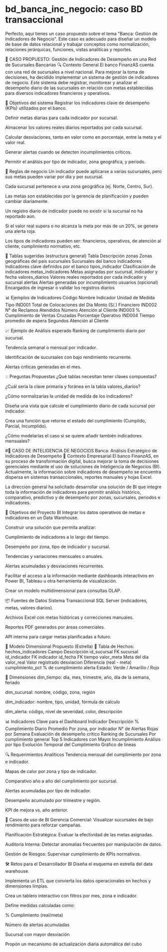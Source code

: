 # bd_banca_inc_negocio: caso BD transaccional

Perfecto, aquí tienes un caso propuesto sobre el tema "Banca: Gestión de Indicadores de Negocio". Este caso es adecuado para diseñar un modelo de base de datos relacional y trabajar conceptos como normalización, relaciones jerárquicas, funciones, vistas analíticas y reportes.

🏦 CASO PROPUESTO: Gestión de Indicadores de Desempeño en una Red de Sucursales Bancarias
🔍 Contexto General
El banco FinanzAS cuenta con una red de sucursales a nivel nacional. Para mejorar la toma de decisiones, ha decidido implementar un sistema de gestión de indicadores de negocio. Este sistema debe registrar, monitorear y analizar el desempeño diario de las sucursales en relación con metas establecidas para diversos indicadores financieros y operativos.

🎯 Objetivos del sistema
Registrar los indicadores clave de desempeño (KPIs) utilizados por el banco.

Definir metas diarias para cada indicador por sucursal.

Almacenar los valores reales diarios reportados por cada sucursal.

Calcular desviaciones, tanto en valor como en porcentaje, entre la meta y el valor real.

Generar alertas cuando se detecten incumplimientos críticos.

Permitir el análisis por tipo de indicador, zona geográfica, y periodo.

📌 Reglas de negocio
Un indicador puede aplicarse a varias sucursales, pero sus metas pueden variar por día y por sucursal.

Cada sucursal pertenece a una zona geográfica (ej. Norte, Centro, Sur).

Las metas son establecidas por la gerencia de planificación y pueden cambiar diariamente.

Un registro diario de indicador puede no existir si la sucursal no ha reportado aún.

Si el valor real supera o no alcanza la meta por más de un 20%, se genera una alerta roja.

Los tipos de indicadores pueden ser: financieros, operativos, de atención al cliente, cumplimiento normativo, etc.

📂 Tablas sugeridas (estructura general)
Tabla	Descripción
zonas	Zonas geográficas del país
sucursales	Sucursales del banco
indicadores	Indicadores clave definidos por el banco
tipos_indicador	Clasificación de indicadores
metas_indicadores	Metas asignadas por sucursal, indicador y fecha
valores_diarios	Valores reales reportados por cada indicador y sucursal
alertas	Alertas generadas por incumplimiento
usuarios (opcional)	Encargados de ingresar o validar los registros diarios

📊 Ejemplos de Indicadores
Código	Nombre Indicador	Unidad de Medida	Tipo
IND001	Total de Colocaciones del Día	Monto (S/.)	Financiero
IND002	N° de Reclamos Atendidos	Número	Atención al Cliente
IND003	% Cumplimiento de Ventas Cruzadas	Porcentaje	Operativo
IND004	Tiempo promedio de espera	Segundos	Atención al Cliente

📈 Ejemplo de Análisis esperado
Ranking de cumplimiento diario por sucursal.

Tendencia semanal o mensual por indicador.

Identificación de sucursales con bajo rendimiento recurrente.

Alertas críticas generadas en el mes.

💡 Preguntas Propuestas
¿Qué tablas necesitan tener claves compuestas?

¿Cuál sería la clave primaria y foránea en la tabla valores_diarios?

¿Cómo normalizarías la unidad de medida de los indicadores?

Diseña una vista que calcule el cumplimiento diario de cada sucursal por indicador.

Crea una función que retorne el estado del cumplimiento (Cumplido, Parcial, Incumplido).

¿Cómo modelarías el caso si se quiere añadir también indicadores mensuales?



#🧠 CASO DE INTELIGENCIA DE NEGOCIOS
Banca: Análisis Estratégico de Indicadores de Desempeño
🏢 Contexto Empresarial
El banco FinanzAS, en su proceso de transformación digital, busca mejorar la toma de decisiones gerenciales mediante el uso de soluciones de Inteligencia de Negocios (BI). Actualmente, la información sobre indicadores de desempeño se encuentra dispersa en sistemas transaccionales, reportes manuales y hojas Excel.

La dirección general ha solicitado desarrollar una solución de BI que integre toda la información de indicadores para permitir análisis histórico, comparativo, predictivo y de desempeño por zonas, sucursales, periodos e indicadores.

🎯 Objetivos del Proyecto BI
Integrar los datos operativos de metas e indicadores en un Data Warehouse.

Construir una solución que permita analizar:

Cumplimiento de indicadores a lo largo del tiempo.

Desempeño por zona, tipo de indicador y sucursal.

Tendencias y variaciones mensuales o anuales.

Alertas acumuladas y desviaciones recurrentes.

Facilitar el acceso a la información mediante dashboards interactivos en Power BI, Tableau u otra herramienta de visualización.

Crear un modelo multidimensional para consultas OLAP.

📦 Fuentes de Datos
Sistema Transaccional SQL Server (indicadores, metas, valores diarios).

Archivos Excel con metas históricas y correcciones manuales.

Reportes PDF generados por áreas comerciales.

API interna para cargar metas planificadas a futuro.

📐 Modelo Dimensional Propuesto (Estrella)
📌 Tabla de Hechos: hechos_indicadores
Campo	Descripción
id_sucursal	FK sucursal
id_indicador	FK indicador
id_fecha	FK tiempo
valor_meta	Meta del día
valor_real	Valor registrado
desviacion	Diferencia (real - meta)
cumplimiento_pct	% de cumplimiento
alerta	Estado: Verde / Amarillo / Rojo

📅 Dimensiones
dim_tiempo: día, mes, trimestre, año, día de la semana, feriado

dim_sucursal: nombre, código, zona, región

dim_indicador: nombre, tipo, unidad, fórmula de cálculo

dim_alerta: código, nivel de severidad, color, descripción

📊 Indicadores Clave para el Dashboard
Indicador	Descripción
% Cumplimiento Diario Promedio	Por zona, por indicador
N° de Alertas Rojas por Semana	Evaluación de desempeño crítico
Ranking de Sucursales	Por cumplimiento general
Top 5 Indicadores con Mayor Incumplimiento	Análisis por tipo
Evolución Temporal del Cumplimiento	Gráfico de líneas

🔍 Requerimientos Analíticos
Tendencia mensual del cumplimiento por zona e indicador.

Mapas de calor por zona y tipo de indicador.

Comparativo año a año del cumplimiento por sucursal.

Alertas acumuladas por tipo de indicador.

Desempeño acumulado por trimestre y región.

KPI de mejora vs. año anterior.

🧠 Casos de uso de BI
Gerencia Comercial: Visualizar sucursales de bajo rendimiento para reforzar campañas.

Planificación Estratégica: Evaluar la efectividad de las metas asignadas.

Auditoría Interna: Detectar anomalías frecuentes por manipulación de datos.

Gestión de Riesgos: Supervisar cumplimiento de KPIs normativos.

🛠️ Retos para el Desarrollador BI
Diseña el esquema en estrella del data warehouse.

Implementa un ETL que convierta los datos operacionales en hechos y dimensiones limpias.

Crea un tablero interactivo con filtros por mes, zona e indicador.

Define medidas calculadas como:

% Cumplimiento (real/meta)

Número de alertas acumuladas

Sucursal con mayor desviación

Propón un mecanismo de actualización diaria automática del cubo


